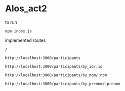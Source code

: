# Alos_act2


to run

``` npm index.js ```

implemented routes 

``` / ```

``` http://localhost:3000/participants ```

``` http://localhost:3000/participants/by_id/:id ```

``` http://localhost:3000/participants/by_nom/:nom ```

``` http://localhost:3000/participants/by_prenom/:prenom ```
